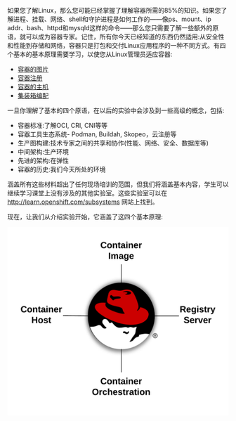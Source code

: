 如果您了解Linux，那么您可能已经掌握了理解容器所需的85%的知识。如果您了解进程、挂载、网络、shell和守护进程是如何工作的——像ps、mount、ip addr、bash、httpd和mysqld这样的命令——那么您只需要了解一些额外的原语，就可以成为容器专家。记住，所有你今天已经知道的东西仍然适用:从安全性和性能到存储和网络，容器只是打包和交付Linux应用程序的一种不同方式。有四个基本的基本原理需要学习，以使您从Linux管理员适应容器:

* [容器的图片](https://developers.redhat.com/blog/2018/02/22/container-terminology-practical-introduction/#h.dqlu6589ootw)
* [容器注册](https://developers.redhat.com/blog/2018/02/22/container-terminology-practical-introduction/#h.4cxnedx7tmvq)
* [容器的主机](https://developers.redhat.com/blog/2018/02/22/container-terminology-practical-introduction/#h.8tyd9p17othl)
* [集装箱编配](https://developers.redhat.com/blog/2018/02/22/container-terminology-practical-introduction/#h.6yt1ex5wfo66)

一旦你理解了基本的四个原语，在以后的实验中会涉及到一些高级的概念，包括:

* 容器标准:了解OCI, CRI, CNI等等
* 容器工具生态系统- Podman, Buildah, Skopeo，云注册等
* 生产图构建:技术专家之间的共享和协作(性能、网络、安全、数据库等)
* 中间架构:生产环境
* 先进的架构:在弹性
* 容器的历史:我们今天所处的环境

涵盖所有这些材料超出了任何现场培训的范围，但我们将涵盖基本内容，学生可以继续学习课堂上没有涉及的其他实验室。这些实验室可以在 <http://learn.openshift.com/subsystems> 网站上找到。

现在，让我们从介绍实验开始，它涵盖了这四个基本原理:

![New Primitives](../../assets/subsystems/container-internals-lab-2-0-part-1/01-new-primitives.png)